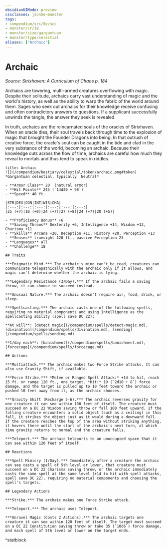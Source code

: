 ```yaml
---
obsidianUIMode: preview
cssclasses: json5e-monster
tags:
- compendium/src/5e/scc
- monster/cr/18
- monster/size/gargantuan
- monster/type/celestial
aliases: ["Archaic"]
---
```

# Archaic
*Source: Strixhaven: A Curriculum of Chaos p. 184*  

Archaics are towering, multi-armed creatures overflowing with magic. Despite their solitude, archaics carry vast understanding of magic and the world's history, as well as the ability to warp the fabric of the world around them. Sages who seek out archaics for their knowledge receive confusing and often contradictory answers to questions. If a supplicant successfully unwinds the tangle, the answer they seek is revealed.

In truth, archaics are the reincarnated souls of the oracles of Strixhaven. When an oracle dies, their soul travels back through time to the explosion of magic that brought the Founder Dragons into being. In that outrush of creative force, the oracle's soul can be caught in the tide and clad in the very substance of the world, becoming an archaic. Because their knowledge cuts across the flow of time, archaics are careful how much they reveal to mortals and thus tend to speak in riddles.

```ad-statblock
title: Archaic
![](/compendium/bestiary/celestial/token/archaic.png#token)
*Gargantuan celestial, typically  Neutral*

- **Armor Class** 20  (natural armor)
- **Hit Points** 245 (`14d20 + 98`)
- **Speed** 40 ft.

|STR|DEX|CON|INT|WIS|CHA|
|:---:|:---:|:---:|:---:|:---:|:---:|
|25 (+7)|10 (+0)|24 (+7)|27 (+8)|24 (+7)|20 (+5)|

- **Proficiency Bonus** +6
- **Saving Throws** Dexterity +6, Intelligence +14, Wisdom +13, Charisma +11
- **Skills** Arcana +20, Deception +11, History +20, Perception +13
- **Senses** truesight 120 ft., passive Perception 23
- **Languages** all
- **Challenge** 18

## Traits

***Enigmatic Mind.*** The archaic's mind can't be read, creatures can communicate telepathically with the archaic only if it allows, and magic can't determine whether the archaic is lying.

***Legendary Resistance (3/Day).*** If the archaic fails a saving throw, it can choose to succeed instead.

***Unusual Nature.*** The archaic doesn't require air, food, drink, or sleep.

***Spellcasting.*** The archaic casts one of the following spells, requiring no material components and using Intelligence as the spellcasting ability (spell save DC 22):

**At will**: [detect magic](/compendium/spells/detect-magic.md), [divination](/compendium/spells/divination.md), [sending](/compendium/spells/sending.md)

**1/day each**: [banishment](/compendium/spells/banishment.md), [forcecage](/compendium/spells/forcecage.md)

## Actions

***Multiattack.*** The archaic makes two Force Strike attacks. It can also use Gravity Shift, if available.

***Force Strike.*** *Melee or Ranged Spell Attack:* +14 to hit, reach 15 ft. or range 120 ft., one target. *Hit:* 19 (`2d10 + 8`) force damage, and the target is pulled up to 10 feet toward the archaic or pushed 10 feet away from it, as the archaic chooses.

***Gravity Shift (Recharge 5-6).*** The archaic reverses gravity for one creature it can see within 100 feet of itself. The creature must succeed on a DC 22 Wisdom saving throw or fall 100 feet upward. If the falling creature encounters a solid object (such as a ceiling) in this fall, it strikes the object just as it would during a downward fall. If the creature reaches the top of the area without striking anything, it hovers there until the start of the archaic's next turn, at which time gravity returns to normal and the creature falls.

***Teleport.*** The archaic teleports to an unoccupied space that it can see within 120 feet of itself.

## Reactions

***Spell Mimicry (1/Day).*** Immediately after a creature the archaic can see casts a spell of 5th level or lower, that creature must succeed on a DC 22 Charisma saving throw, or the archaic immediately casts the same spell at the same level (+14 to hit with spell attacks, spell save DC 22), requiring no material components and choosing the spell's targets.

## Legendary Actions

***Strike.*** The archaic makes one Force Strike attack.

***Teleport.*** The archaic uses Teleport.

***Unravel Magic (Costs 2 Actions).*** The archaic targets one creature it can see within 120 feet of itself. The target must succeed on a DC 22 Constitution saving throw or take 35 (`10d6`) force damage, and each spell of 5th level or lower on the target ends.
```
^statblock
